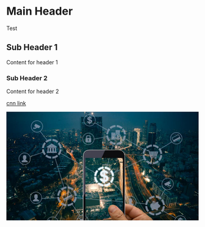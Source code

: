 # Main Header
Test

## Sub Header 1
Content for header 1


### Sub Header 2
Content for header 2


[cnn link](https://www.cnn.com/)


![image](fintech.jpg)







